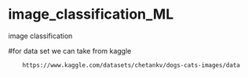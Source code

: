 # image_classification_ML
image classification


#for data set we can take from kaggle 

```link
    https://www.kaggle.com/datasets/chetankv/dogs-cats-images/data
```